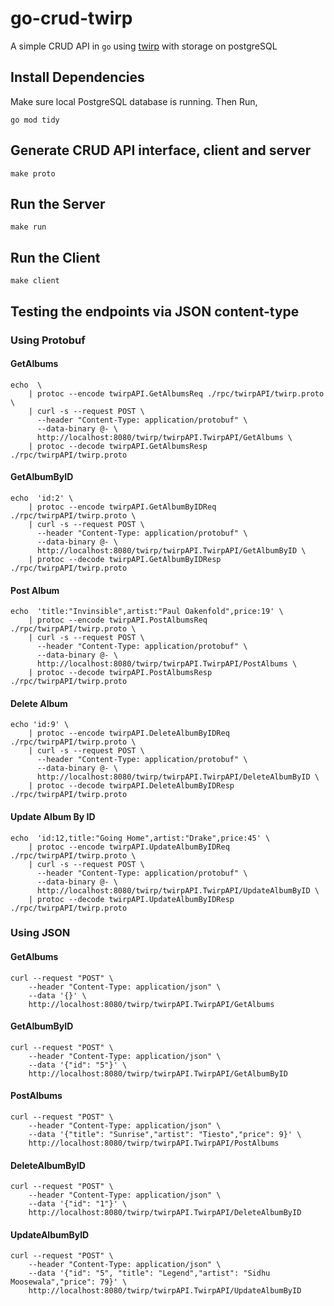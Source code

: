# go-crud-twirp

A simple CRUD API in `go` using [twirp](https://twitchtv.github.io/twirp/docs/intro.html) with storage on postgreSQL

## Install Dependencies

Make sure local PostgreSQL database is running. 
Then Run,
```
go mod tidy
```


## Generate CRUD API interface, client and server

```
make proto
```

## Run the Server
```
make run
```

## Run the Client
```
make client
```


## Testing the endpoints via JSON content-type


### Using Protobuf

#### GetAlbums
```
echo  \
    | protoc --encode twirpAPI.GetAlbumsReq ./rpc/twirpAPI/twirp.proto \
    | curl -s --request POST \
      --header "Content-Type: application/protobuf" \
      --data-binary @- \
      http://localhost:8080/twirp/twirpAPI.TwirpAPI/GetAlbums \
    | protoc --decode twirpAPI.GetAlbumsResp  ./rpc/twirpAPI/twirp.proto
```

#### GetAlbumByID
```
echo  'id:2' \
    | protoc --encode twirpAPI.GetAlbumByIDReq ./rpc/twirpAPI/twirp.proto \
    | curl -s --request POST \
      --header "Content-Type: application/protobuf" \
      --data-binary @- \
      http://localhost:8080/twirp/twirpAPI.TwirpAPI/GetAlbumByID \
    | protoc --decode twirpAPI.GetAlbumByIDResp  ./rpc/twirpAPI/twirp.proto
```

#### Post Album
```
echo  'title:"Invinsible",artist:"Paul Oakenfold",price:19' \
    | protoc --encode twirpAPI.PostAlbumsReq ./rpc/twirpAPI/twirp.proto \
    | curl -s --request POST \
      --header "Content-Type: application/protobuf" \
      --data-binary @- \
      http://localhost:8080/twirp/twirpAPI.TwirpAPI/PostAlbums \
    | protoc --decode twirpAPI.PostAlbumsResp  ./rpc/twirpAPI/twirp.proto
```

#### Delete Album
```
echo 'id:9' \
    | protoc --encode twirpAPI.DeleteAlbumByIDReq ./rpc/twirpAPI/twirp.proto \
    | curl -s --request POST \
      --header "Content-Type: application/protobuf" \
      --data-binary @- \
      http://localhost:8080/twirp/twirpAPI.TwirpAPI/DeleteAlbumByID \
    | protoc --decode twirpAPI.DeleteAlbumByIDResp  ./rpc/twirpAPI/twirp.proto
```

#### Update Album By ID
```
echo  'id:12,title:"Going Home",artist:"Drake",price:45' \
    | protoc --encode twirpAPI.UpdateAlbumByIDReq ./rpc/twirpAPI/twirp.proto \
    | curl -s --request POST \
      --header "Content-Type: application/protobuf" \
      --data-binary @- \
      http://localhost:8080/twirp/twirpAPI.TwirpAPI/UpdateAlbumByID \
    | protoc --decode twirpAPI.UpdateAlbumByIDResp  ./rpc/twirpAPI/twirp.proto
```


### Using JSON


#### GetAlbums
```
curl --request "POST" \
    --header "Content-Type: application/json" \
    --data '{}' \
    http://localhost:8080/twirp/twirpAPI.TwirpAPI/GetAlbums
```


#### GetAlbumByID
```
curl --request "POST" \
    --header "Content-Type: application/json" \
    --data '{"id": "5"}' \
    http://localhost:8080/twirp/twirpAPI.TwirpAPI/GetAlbumByID
```

#### PostAlbums
```
curl --request "POST" \
    --header "Content-Type: application/json" \
    --data '{"title": "Sunrise","artist": "Tiesto","price": 9}' \
    http://localhost:8080/twirp/twirpAPI.TwirpAPI/PostAlbums
```

#### DeleteAlbumByID
```
curl --request "POST" \
    --header "Content-Type: application/json" \
    --data '{"id": "1"}' \
    http://localhost:8080/twirp/twirpAPI.TwirpAPI/DeleteAlbumByID
```

#### UpdateAlbumByID
```
curl --request "POST" \
    --header "Content-Type: application/json" \
    --data '{"id": "5", "title": "Legend","artist": "Sidhu Moosewala","price": 79}' \
    http://localhost:8080/twirp/twirpAPI.TwirpAPI/UpdateAlbumByID
```

